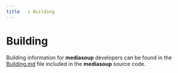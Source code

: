 ```yaml
---
title   : Building
---
```



# Building

Building information for **mediasoup** developers can be found in the [Building.md](https://github.com/ibc/mediasoup/blob/master/BUILDING.md) file included in the **mediasoup** source code.
